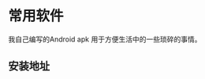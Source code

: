 # **常用软件**

我自己编写的Android apk 用于方便生活中的一些琐碎的事情。

## 安装地址

[吃药记录]: https://github.com/Franklyn1987/useful-20200224/blob/master/APK%E6%8F%90%E5%8F%96.apk
[精确地址]: https://github.com/Franklyn1987/useful-20200224/blob/master/%E7%B2%BE%E7%A1%AE%E5%9C%B0%E5%9D%80.apk
[APK提取]: https://github.com/Franklyn1987/useful-20200224/blob/master/APK%E6%8F%90%E5%8F%96.apk
[AIreader]: https://github.com/Franklyn1987/useful-20200224/blob/master/AlReader.apk
[通讯录备份]: https://github.com/Franklyn1987/useful-20200224/blob/master/%E9%80%9A%E8%AE%AF%E5%A4%87%E4%BB%BD.apk



